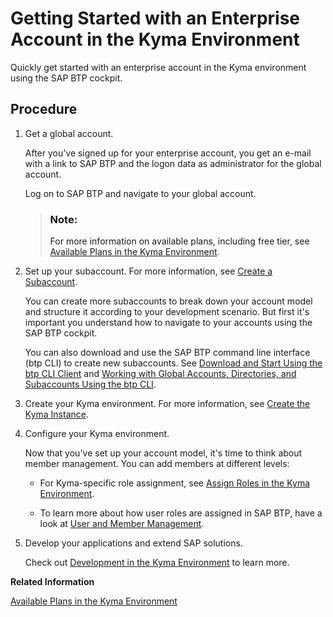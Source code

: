 <!-- loio1903e9ca747345f6937d2cc50d2dd62e -->

# Getting Started with an Enterprise Account in the Kyma Environment

Quickly get started with an enterprise account in the Kyma environment using the SAP BTP cockpit.



<a name="loio1903e9ca747345f6937d2cc50d2dd62e__steps_olz_xfh_prb"/>

## Procedure

1.  Get a global account.

    After you’ve signed up for your enterprise account, you get an e-mail with a link to SAP BTP and the logon data as administrator for the global account.

    Log on to SAP BTP and navigate to your global account.

    > ### Note:  
    > For more information on available plans, including free tier, see [Available Plans in the Kyma Environment](../50-administration-and-ops/available-plans-in-the-kyma-environment-befe01d.md).

2.  Set up your subaccount. For more information, see [Create a Subaccount](../50-administration-and-ops/create-a-subaccount-05280a1.md).

    You can create more subaccounts to break down your account model and structure it according to your development scenario. But first it's important you understand how to navigate to your accounts using the SAP BTP cockpit.

    You can also download and use the SAP BTP command line interface \(btp CLI\) to create new subaccounts. See [Download and Start Using the btp CLI Client](../50-administration-and-ops/download-and-start-using-the-btp-cli-client-8a8f17f.md) and [Working with Global Accounts, Directories, and Subaccounts Using the btp CLI](../50-administration-and-ops/working-with-global-accounts-directories-and-subaccounts-using-the-btp-cli-85a683e.md).

3.  Create your Kyma environment. For more information, see [Create the Kyma Instance](../50-administration-and-ops/create-the-kyma-instance-09dd313.md).

4.  Configure your Kyma environment.

    Now that you've set up your account model, it's time to think about member management. You can add members at different levels:

    -   For Kyma-specific role assignment, see [Assign Roles in the Kyma Environment](../60-security/assign-roles-in-the-kyma-environment-148ae38.md).

    -   To learn more about how user roles are assigned in SAP BTP, have a look at [User and Member Management](../10-concepts/user-and-member-management-cc1c676.md).


5.  Develop your applications and extend SAP solutions.

    Check out [Development in the Kyma Environment](../30-development/development-in-the-kyma-environment-606ec61.md) to learn more.


**Related Information**  


[Available Plans in the Kyma Environment](../50-administration-and-ops/available-plans-in-the-kyma-environment-befe01d.md "Depending on your global account type, you have access to a different plan that specifies the cluster parameters for the Kyma environment.")

